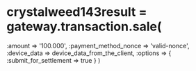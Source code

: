 # crystalweed143result = gateway.transaction.sale(
  :amount => '100.000',
  :payment_method_nonce => 'valid-nonce',
  :device_data => device_data_from_the_client,
  :options => {
    :submit_for_settlement => true
  }
)
